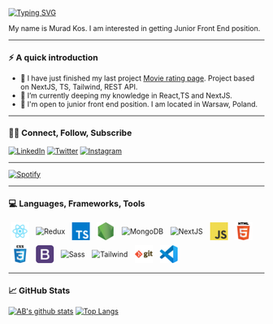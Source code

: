 [![Typing SVG](https://readme-typing-svg.demolab.com/?pause=500&lines=Hi+there!;Welcome+to+my+github+page+%F0%9F%91%8B%F0%9F%8F%BB)](https://git.io/typing-svg)

My name is Murad Kos. I am interested in getting Junior Front End position.

---

### ⚡️ A quick introduction

- 🔭 I have just finished my last project [Movie rating page](https://github.com/Murad-Git/movie-rating-timdb). Project based on NextJS, TS, Tailwind, REST API.
- 🌱 I’m currently deeping my knowledge in React,TS and NextJS. 
- 💼 I'm open to junior front end position. I am located in Warsaw, Poland.

---

### 🤝🏻 Connect, Follow, Subscribe

[![LinkedIn](https://img.shields.io/badge/LinkedIn-0077B5?style=for-the-badge&logo=linkedin&logoColor=white)](https://www.linkedin.com/in/murad-kos/)
[![Twitter](https://img.shields.io/badge/Twitter-1DA1F2?style=for-the-badge&logo=twitter&logoColor=white)](https://twitter.com/MuradKos1)
[![Instagram](https://img.shields.io/badge/Instagram-E1306C?style=for-the-badge&logo=instagram&logoColor=white)](https://www.instagram.com/murad_kos/)

---

[![Spotify](https://novatorem.vercel.app/api/spotify?background_color=0d1117&border_color=ffffff)](https://open.spotify.com/user/216dugnajuurbi2rnxkaahz3q)

---

### 💻 Languages, Frameworks, Tools

<p float="left">

<img style="padding:5px;" align="center" alt="ReactJs" width="35px" src="https://raw.githubusercontent.com/github/explore/80688e429a7d4ef2fca1e82350fe8e3517d3494d/topics/react/react.png"/>
<img style="padding:5px;" align="center" alt="Redux" width="35px" src="https://img.favpng.com/2/19/0/redux-react-javascript-angular-cascading-style-sheets-png-favpng-5qbLwUmLTV8RqbHEPT2iY757K_t.jpg"/>
<img style="padding:5px;" align="center" alt="TypeScript" width="35px" src="https://raw.githubusercontent.com/github/explore/80688e429a7d4ef2fca1e82350fe8e3517d3494d/topics/typescript/typescript.png"/>
<img style="padding:5px;" align="center" alt="NodeJS" width="35px" src="https://raw.githubusercontent.com/github/explore/80688e429a7d4ef2fca1e82350fe8e3517d3494d/topics/nodejs/nodejs.png"/>
<img style="padding:5px;" align="center" alt="MongoDB" width="35px" src="https://w7.pngwing.com/pngs/216/509/png-transparent-mongodb-node-js-npm-open-source-model-angularjs-leaf-leaf-logo-grass-thumbnail.png"/>
<img style="padding:5px;" align="center" alt="NextJS" width="35px" src="https://cdn.icon-icons.com/icons2/3392/PNG/512/nextjs_icon_213852.png"/>
<img style="padding:5px;" align="center" alt="JavaScript" width="35px" src="https://raw.githubusercontent.com/github/explore/80688e429a7d4ef2fca1e82350fe8e3517d3494d/topics/javascript/javascript.png">
<img style="padding:5px;" align="center" alt="C" width="35px" 
src="https://raw.githubusercontent.com/github/explore/80688e429a7d4ef2fca1e82350fe8e3517d3494d/topics/html/html.png">
<img style="padding:5px;" align="center" alt="CSS" width="35px" src="https://raw.githubusercontent.com/github/explore/80688e429a7d4ef2fca1e82350fe8e3517d3494d/topics/css/css.png">
<img style="padding:5px;" align="center" alt="BootStrap" width="35px" src="https://raw.githubusercontent.com/github/explore/80688e429a7d4ef2fca1e82350fe8e3517d3494d/topics/bootstrap/bootstrap.png">
<img style="padding:5px;" align="center" alt="Sass" width="35px" src="https://cdn-icons-png.flaticon.com/512/5968/5968358.png">
<img style="padding:5px;" align="center" alt="Tailwind" width="35px" src="https://cdn.icon-icons.com/icons2/2107/PNG/512/file_type_tailwind_icon_130128.png">
<img style="padding:5px;" align="center" alt="Git" width="35px" src="https://raw.githubusercontent.com/github/explore/80688e429a7d4ef2fca1e82350fe8e3517d3494d/topics/git/git.png">
<img style="padding:5px;" align="center" alt="VS Code" width="35px" src="https://raw.githubusercontent.com/github/explore/80688e429a7d4ef2fca1e82350fe8e3517d3494d/topics/visual-studio-code/visual-studio-code.png">
</p>

---

### 📈 GitHub Stats 

[![AB's github stats](https://github-readme-stats.vercel.app/api?username=Murad-Git&count_private=true&show_icons=true&theme=algolia)](https://github.com/anuraghazra/github-readme-stats)
[![Top Langs](https://github-readme-stats.vercel.app/api/top-langs/?username=Murad-Git&layout=compact&langs_count=10&theme=algolia)](https://github.com/anuraghazra/github-readme-stats)

<!---
Murad-Git/Murad-Git is a ✨ special ✨ repository because its `README.md` (this file) appears on your GitHub profile.
You can click the Preview link to take a look at your changes.
--->
